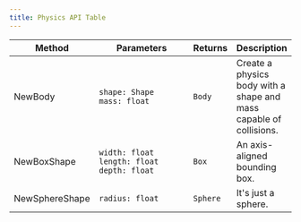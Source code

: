 ```yaml
---
title: Physics API Table
---
```


<table><thead><tr><th>Method</th><th width="196">Parameters</th><th>Returns</th><th>Description</th></tr></thead><tbody><tr><td>NewBody</td><td><code>shape: Shape</code><br><code>mass: float</code></td><td><code>Body</code></td><td>Create a physics body with a shape and mass capable of collisions. </td></tr><tr><td>NewBoxShape</td><td><code>width: float</code><br><code>length: float</code><br><code>depth: float</code></td><td><code>Box</code></td><td>An axis-aligned bounding box.</td></tr><tr><td>NewSphereShape</td><td><code>radius: float</code></td><td><code>Sphere</code></td><td>It's just a sphere.</td></tr></tbody></table>
